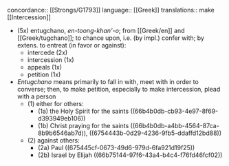 concordance:: [[Strongs/G1793]] 
language:: [[Greek]] 
translations:: make [[Intercession]]

- (5x) entugchano, *en-toong-khan'-o*; from [[Greek/en]] and [[Greek/tugchano]]; to chance upon, i.e. (by impl.) confer with; by extens. to entreat (in favor or against):
	- intercede (2x)
	- intercession (1x)
	- appeals (1x)
	- petition (1x)
- *Entugchano* means primarily to fall in with, meet with in order to converse; then, to make petition, especially to make intercession, plead with a person
	- (1) either for others:
		- (1a) the Holy Spirit for the saints ((66b4b0db-cb93-4e97-8f69-d393949eb106))
		- (1b) Christ praying for the saints ((66b4b0db-a4bb-4564-87ca-8b9b6546ab7d)), ((6754443b-0d29-4236-9fb5-ddaffd12bd88))
	- (2) against others:
		- (2a) Paul ((675445cf-0673-49d6-979d-6fa921d19f25))
		- (2b) Israel by Elijah ((66b75144-97f6-43a4-b4c4-f76fd46fcf02))